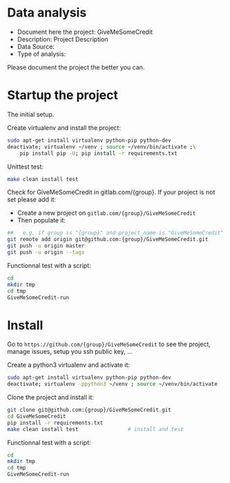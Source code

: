 # Data analysis
- Document here the project: GiveMeSomeCredit
- Description: Project Description
- Data Source:
- Type of analysis:

Please document the project the better you can.

# Startup the project

The initial setup.

Create virtualenv and install the project:
```bash
sudo apt-get install virtualenv python-pip python-dev
deactivate; virtualenv ~/venv ; source ~/venv/bin/activate ;\
    pip install pip -U; pip install -r requirements.txt
```

Unittest test:
```bash
make clean install test
```

Check for GiveMeSomeCredit in gitlab.com/{group}.
If your project is not set please add it:

- Create a new project on `gitlab.com/{group}/GiveMeSomeCredit`
- Then populate it:

```bash
##   e.g. if group is "{group}" and project_name is "GiveMeSomeCredit"
git remote add origin git@github.com:{group}/GiveMeSomeCredit.git
git push -u origin master
git push -u origin --tags
```

Functionnal test with a script:

```bash
cd
mkdir tmp
cd tmp
GiveMeSomeCredit-run
```

# Install

Go to `https://github.com/{group}/GiveMeSomeCredit` to see the project, manage issues,
setup you ssh public key, ...

Create a python3 virtualenv and activate it:

```bash
sudo apt-get install virtualenv python-pip python-dev
deactivate; virtualenv -ppython3 ~/venv ; source ~/venv/bin/activate
```

Clone the project and install it:

```bash
git clone git@github.com:{group}/GiveMeSomeCredit.git
cd GiveMeSomeCredit
pip install -r requirements.txt
make clean install test                # install and test
```
Functionnal test with a script:

```bash
cd
mkdir tmp
cd tmp
GiveMeSomeCredit-run
```
